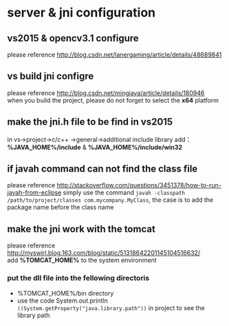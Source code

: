 # server & jni configuration

## vs2015 & opencv3.1 configure
please reference http://blog.csdn.net/lanergaming/article/details/48689841

## vs build jni configre
please reference http://blog.csdn.net/mingjava/article/details/180946  
when you build the project, please do not forget to select the **x64** platform

## make the jni.h file to be find in vs2015
in vs->project->c/c++ ->general->additional include library add：  
**%JAVA_HOME%/include** & **%JAVA_HOME%/include/win32**

## if javah command can not find the class file
please reference  http://stackoverflow.com/questions/3451378/how-to-run-javah-from-eclipse
simply use the command `javah -classpath /path/to/project/classes com.mycompany.MyClass`, the case is to add the package name before the class name


## make the jni work with the tomcat
please reference http://myswirl.blog.163.com/blog/static/51318642201145104516632/  
add **%TOMCAT_HOME%** to the system environment
### put the dll file into the fellowing directoris
- %TOMCAT_HOME%/bin directory
- use the code System.out.println `((System.getProperty("java.library.path"))` in project to see the library path
